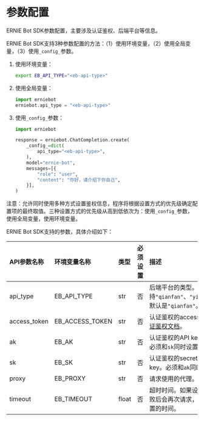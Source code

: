 # 参数配置

ERNIE Bot SDK参数配置，主要涉及认证鉴权、后端平台等信息。

ERNIE Bot SDK支持3种参数配置的方法：（1）使用环境变量，（2）使用全局变量，（3）使用`_config_`参数。

1. 使用环境变量：

    ```{.sh .copy}
    export EB_API_TYPE="<eb-api-type>"
    ```

2. 使用全局变量：

    ```{.py .copy}
    import erniebot
    erniebot.api_type = "<eb-api-type>"
    ```

3. 使用`_config_`参数：

    ```{.py .copy}
    import erniebot

    response = erniebot.ChatCompletion.create(
        _config_=dict(
            api_type="<eb-api-type>",
        ),
        model="ernie-bot",
        messages=[{
            "role": "user",
            "content": "你好，请介绍下你自己",
        }],
    )
    ```

注意：允许同时使用多种方式设置鉴权信息，程序将根据设置方式的优先级确定配置项的最终取值。三种设置方式的优先级从高到低依次为：使用`_config_`参数，使用全局变量，使用环境变量。

ERNIE Bot SDK支持的参数，具体介绍如下：

| API参数名称 | 环境变量名称 | 类型 | 必须设置 | 描述 |
| :--- | :--- | :--- | :--- | :--- |
| api_type | EB_API_TYPE | str | 否 | 后端平台的类型。支持`"qianfan"`、`"yinian"`和`"aistudio"`，默认是`"qianfan"`。 |
| access_token | EB_ACCESS_TOKEN | str | 否 | 认证鉴权的access token。具体参见[认证鉴权文档](./authentication.md)。 |
| ak | EB_AK | str | 否 | 认证鉴权的API key或access key ID。必须和`sk`同时设置。 |
| sk | EB_SK | str | 否 | 认证鉴权的secret key或secret access key。必须和`ak`同时设置。 |
| proxy | EB_PROXY | str | 否 | 请求使用的代理。 |
| timeout | EB_TIMEOUT | float | 否 | 超时时间。如果设置了`timeout`，请求失败后会再次请求，直到成功或者超过设置的时间。 |
